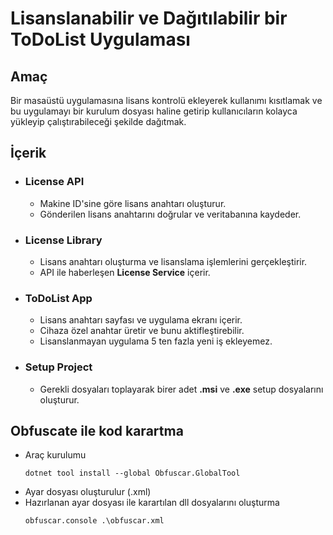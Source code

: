 # Lisanslanabilir ve Dağıtılabilir bir ToDoList Uygulaması

## Amaç

Bir masaüstü uygulamasına lisans kontrolü ekleyerek kullanımı kısıtlamak ve bu uygulamayı bir kurulum dosyası haline getirip kullanıcıların kolayca yükleyip çalıştırabileceği şekilde dağıtmak.

## İçerik

- ### License API

  - Makine ID'sine göre lisans anahtarı oluşturur.
  - Gönderilen lisans anahtarını doğrular ve veritabanına kaydeder.

- ### License Library

  - Lisans anahtarı oluşturma ve lisanslama işlemlerini gerçekleştirir.
  - API ile haberleşen **License Service** içerir.

- ### ToDoList App

  - Lisans anahtarı sayfası ve uygulama ekranı içerir.
  - Cihaza özel anahtar üretir ve bunu aktifleştirebilir.
  - Lisanslanmayan uygulama 5 ten fazla yeni iş ekleyemez.

- ### Setup Project

  - Gerekli dosyaları toplayarak birer adet **.msi** ve **.exe** setup dosyalarını oluşturur.

## Obfuscate ile kod karartma

- Araç kurulumu
  ```console
  dotnet tool install --global Obfuscar.GlobalTool
  ```
- Ayar dosyası oluşturulur (.xml)
- Hazırlanan ayar dosyası ile karartılan dll dosyalarını oluşturma
  ```console
  obfuscar.console .\obfuscar.xml
  ```
